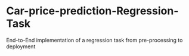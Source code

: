 # Car-price-prediction-Regression-Task
End-to-End implementation of a regression task from pre-processing to deployment 

